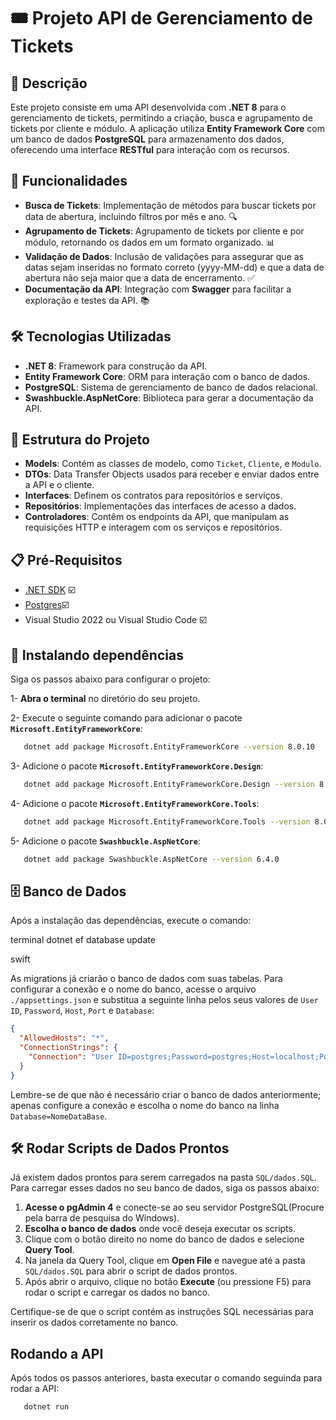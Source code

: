 # 🎟️ Projeto API de Gerenciamento de Tickets

## 📜 Descrição

Este projeto consiste em uma API desenvolvida com **.NET 8** para o gerenciamento de tickets, permitindo a criação, busca e agrupamento de tickets por cliente e módulo. A aplicação utiliza **Entity Framework Core** com um banco de dados **PostgreSQL** para armazenamento dos dados, oferecendo uma interface **RESTful** para interação com os recursos.

## 🚀 Funcionalidades

- **Busca de Tickets**: Implementação de métodos para buscar tickets por data de abertura, incluindo filtros por mês e ano. 🔍
- **Agrupamento de Tickets**: Agrupamento de tickets por cliente e por módulo, retornando os dados em um formato organizado. 📊
- **Validação de Dados**: Inclusão de validações para assegurar que as datas sejam inseridas no formato correto (yyyy-MM-dd) e que a data de abertura não seja maior que a data de encerramento. ✅
- **Documentação da API**: Integração com **Swagger** para facilitar a exploração e testes da API. 📚

## 🛠️ Tecnologias Utilizadas

- **.NET 8**: Framework para construção da API.
- **Entity Framework Core**: ORM para interação com o banco de dados.
- **PostgreSQL**: Sistema de gerenciamento de banco de dados relacional.
- **Swashbuckle.AspNetCore**: Biblioteca para gerar a documentação da API.

## 📁 Estrutura do Projeto

- **Models**: Contém as classes de modelo, como `Ticket`, `Cliente`, e `Modulo`.
- **DTOs**: Data Transfer Objects usados para receber e enviar dados entre a API e o cliente.
- **Interfaces**: Definem os contratos para repositórios e serviços.
- **Repositórios**: Implementações das interfaces de acesso a dados.
- **Controladores**: Contêm os endpoints da API, que manipulam as requisições HTTP e interagem com os serviços e repositórios.

## 📋 Pré-Requisitos

- [.NET SDK](https://dotnet.microsoft.com/en-us/download) ☑️
- [Postgres](https://www.enterprisedb.com/downloads/postgres-postgresql-downloads )☑️
- Visual Studio 2022 ou Visual Studio Code  ☑️

## 🚧 Instalando dependências

Siga os passos abaixo para configurar o projeto:

 1- **Abra o terminal** no diretório do seu projeto.

2- Execute o seguinte comando para adicionar o pacote **`Microsoft.EntityFrameworkCore`**:

```bash
   dotnet add package Microsoft.EntityFrameworkCore --version 8.0.10
```

3- Adicione o pacote **`Microsoft.EntityFrameworkCore.Design`**:

```bash
   dotnet add package Microsoft.EntityFrameworkCore.Design --version 8.0.10
```

4- Adicione o pacote **`Microsoft.EntityFrameworkCore.Tools`**:

```bash
   dotnet add package Microsoft.EntityFrameworkCore.Tools --version 8.0.10
```

5- Adicione o pacote **`Swashbuckle.AspNetCore`**:

```bash
   dotnet add package Swashbuckle.AspNetCore --version 6.4.0
```

## 🗄️ Banco de Dados

Após a instalação das dependências, execute o comando:

terminal dotnet ef database update

swift


As migrations já criarão o banco de dados com suas tabelas. Para configurar a conexão e o nome do banco, acesse o arquivo `./appsettings.json` e substitua a seguinte linha pelos seus valores de `User ID`, `Password`, `Host`, `Port` e `Database`:

```json
{
  "AllowedHosts": "*",
  "ConnectionStrings": {
    "Connection": "User ID=postgres;Password=postgres;Host=localhost;Port=5432;Database=Dashboard2;Connection Lifetime=0" // configure aqui sua conexão
  }
}
```

Lembre-se de que não é necessário criar o banco de dados anteriormente; apenas configure a conexão e escolha o nome do banco na linha `Database=NomeDataBase`.

## 🛠️ Rodar Scripts de Dados Prontos

Já existem dados prontos para serem carregados na pasta `SQL/dados.SQL`. Para carregar esses dados no seu banco de dados, siga os passos abaixo:

1. **Acesse o pgAdmin 4** e conecte-se ao seu servidor PostgreSQL(Procure pela barra de pesquisa do Windows).
2. **Escolha o banco de dados** onde você deseja executar os scripts.
3. Clique com o botão direito no nome do banco de dados e selecione **Query Tool**.
4. Na janela da Query Tool, clique em **Open File** e navegue até a pasta `SQL/dados.SQL` para abrir o script de dados prontos.
5. Após abrir o arquivo, clique no botão **Execute** (ou pressione F5) para rodar o script e carregar os dados no banco.

Certifique-se de que o script contém as instruções SQL necessárias para inserir os dados corretamente no banco.

## Rodando a API
Após todos os passos anteriores, basta executar o comando seguinda para rodar a API:

```bash
   dotnet run
```



